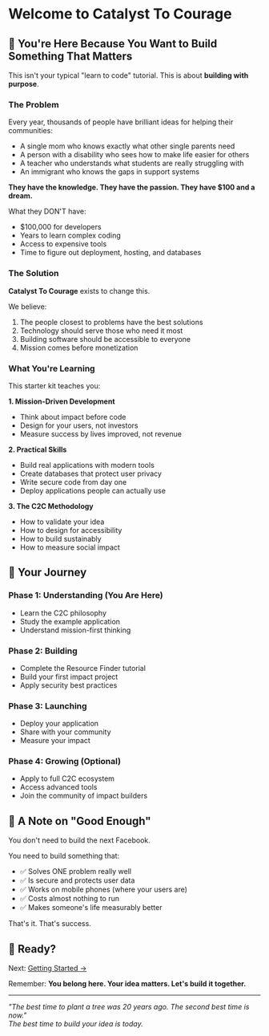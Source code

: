 # Welcome to Catalyst To Courage

## 🌟 You're Here Because You Want to Build Something That Matters

This isn't your typical "learn to code" tutorial. This is about **building with purpose**.

### The Problem

Every year, thousands of people have brilliant ideas for helping their communities:
- A single mom who knows exactly what other single parents need
- A person with a disability who sees how to make life easier for others
- A teacher who understands what students are really struggling with
- An immigrant who knows the gaps in support systems

**They have the knowledge. They have the passion. They have $100 and a dream.**

What they DON'T have:
- $100,000 for developers
- Years to learn complex coding
- Access to expensive tools
- Time to figure out deployment, hosting, and databases

### The Solution

**Catalyst To Courage** exists to change this.

We believe:
1. The people closest to problems have the best solutions
2. Technology should serve those who need it most
3. Building software should be accessible to everyone
4. Mission comes before monetization

### What You're Learning

This starter kit teaches you:

**1. Mission-Driven Development**
- Think about impact before code
- Design for your users, not investors
- Measure success by lives improved, not revenue

**2. Practical Skills**
- Build real applications with modern tools
- Create databases that protect user privacy
- Write secure code from day one
- Deploy applications people can actually use

**3. The C2C Methodology**
- How to validate your idea
- How to design for accessibility
- How to build sustainably
- How to measure social impact

## 🎯 Your Journey

### Phase 1: Understanding (You Are Here)
- Learn the C2C philosophy
- Study the example application
- Understand mission-first thinking

### Phase 2: Building
- Complete the Resource Finder tutorial
- Build your first impact project
- Apply security best practices

### Phase 3: Launching
- Deploy your application
- Share with your community
- Measure your impact

### Phase 4: Growing (Optional)
- Apply to full C2C ecosystem
- Access advanced tools
- Join the community of impact builders

## 💭 A Note on "Good Enough"

You don't need to build the next Facebook.

You need to build something that:
- ✅ Solves ONE problem really well
- ✅ Is secure and protects user data
- ✅ Works on mobile phones (where your users are)
- ✅ Costs almost nothing to run
- ✅ Makes someone's life measurably better

That's it. That's success.

## 🚀 Ready?

Next: [Getting Started →](./01-GETTING-STARTED.md)

Remember: **You belong here. Your idea matters. Let's build it together.**

---

*"The best time to plant a tree was 20 years ago. The second best time is now."*  
*The best time to build your idea is today.*
